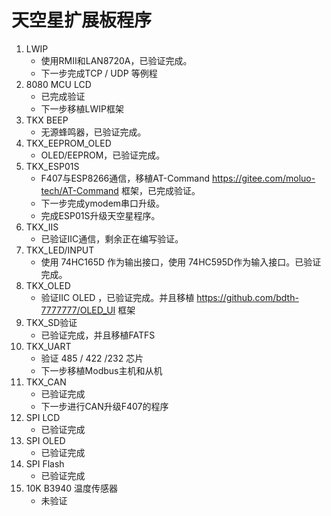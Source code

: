 # 天空星扩展板程序
1. LWIP
    - 使用RMII和LAN8720A，已验证完成。
    - 下一步完成TCP / UDP 等例程
2. 8080 MCU LCD
    - 已完成验证
    - 下一步移植LWIP框架
3. TKX BEEP 
    - 无源蜂鸣器，已验证完成。
4. TKX_EEPROM_OLED
    - OLED/EEPROM，已验证完成。
5. TKX_ESP01S
    - F407与ESP8266通信，移植AT-Command https://gitee.com/moluo-tech/AT-Command 框架，已完成验证。
    - 下一步完成ymodem串口升级。
    - 完成ESP01S升级天空星程序。
6. TKX_IIS
    - 已验证IIC通信，剩余正在编写验证。
7. TKX_LED/INPUT
    - 使用 74HC165D 作为输出接口，使用 74HC595D作为输入接口。已验证完成。
8. TKX_OLED
    - 验证IIC OLED ，已验证完成。并且移植 https://github.com/bdth-7777777/OLED_UI 框架
9. TKX_SD验证
    - 已验证完成，并且移植FATFS
10. TKX_UART
    - 验证 485 / 422 /232 芯片
    - 下一步移植Modbus主机和从机
11. TKX_CAN 
    - 已验证完成
    - 下一步进行CAN升级F407的程序
12. SPI LCD
    - 已验证完成
13. SPI OLED
    - 已验证完成
14. SPI Flash
    - 已验证完成
15. 10K B3940 温度传感器
    - 未验证
    
